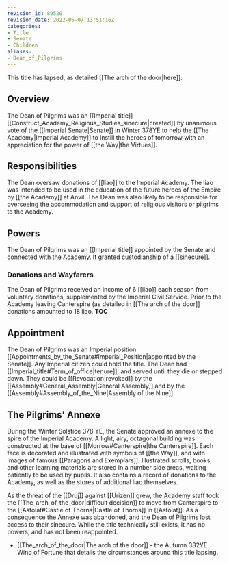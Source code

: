 ```yaml
---
revision_id: 89520
revision_date: 2022-05-07T13:51:16Z
categories:
- Title
- Senate
- Children
aliases:
- Dean_of_Pilgrims
---
```


 This title has lapsed, as detailed [[The arch of the door|here]].

## Overview
The Dean of Pilgrims was an [[Imperial title]] [[Construct_Academy_Religious_Studies_sinecure|created]] by unanimous vote of the [[Imperial Senate|Senate]] in Winter 378YE to help the [[The Academy|Imperial Academy]] to instill the heroes of tomorrow with an appreciation for the power of [[the Way|the Virtues]]. 
## Responsibilities
The Dean oversaw donations of [[liao]] to the Imperial Academy. The liao was intended to be used in the education of the future heroes of the Empire by [[the Academy]] at Anvil. The Dean was also likely to be responsible for overseeing the accommodation and support of religious visitors or pilgrims to the Academy.
## Powers
The Dean of Pilgrims was an [[Imperial title]] appointed by the Senate and connected with the Academy. It granted custodianship of a [[sinecure]].
### Donations and Wayfarers
The Dean of Pilgrims received an income of 6 [[liao]] each season from voluntary donations, supplemented by the Imperial Civil Service. Prior to the Academy leaving Canterspire (as detailed in [[The arch of the door]] donations amounted to 18 liao.
__TOC__

## Appointment
The Dean of Pilgrims was an Imperial position [[Appointments_by_the_Senate#Imperial_Position|appointed by the Senate]]. Any Imperial citizen could hold the title. The Dean had [[Imperial_title#Term_of_office|tenure]], and served until they die or stepped down. They could be [[Revocation|revoked]] by the [[Assembly#General_Assembly|General Assembly]] and by the [[Assembly#Assembly_of_the_Nine|Assembly of the Nine]].
## The Pilgrims' Annexe
During the Winter Solstice 378 YE, the Senate approved an annexe to the spire of the Imperial Academy. A light, airy, octagonal building was constructed at the base of [[Morrow#Canterspire|the Canterspire]]. Each face is decorated and illustrated with symbols of [[the Way]], and with images of famous [[Paragons and Exemplars]]. Illustrated scrolls, books, and other learning materials are stored in a number side areas, waiting patiently to be used by pupils. It also contains a record of donations to the Academy, as well as the stores of additional liao themselves.

As the threat of the [[Druj]] against [[Urizen]] grew, the Academy staff took the [[The_arch_of_the_door|difficult decision]] to move from Canterspire to the [[Astolat#Castle of Thorns|Castle of Thorns]] in [[Astolat]]. As a consequence the Annexe was abandoned, and the Dean of Pilgrims lost access to their sinecure. While the title technically still exists, it has no powers, and has not been reappointed.


* [[The_arch_of_the_door|The arch of the door]] - the Autumn 382YE Wind of Fortune that details the circumstances around this title lapsing.






